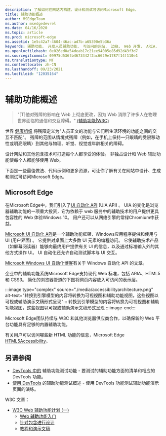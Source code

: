 ```yaml
---
description: 了解如何在网站内构建、设计和测试可访问Microsoft Edge。
title: 辅助功能概述
author: MSEdgeTeam
ms.author: msedgedevrel
ms.date: 04/16/2020
ms.topic: article
ms.prod: microsoft-edge
ms.assetid: 1e5c42a7-4604-46ac-ad7b-a65390e5b36a
keywords: 辅助功能， 开发人员辅助功能， 可访问的网站， 边缘， Web 开发， ARIA， 开发人员， UIA， UI 自动化
ms.openlocfilehash: 0e026ed0a54deab17c21ee94005e85d92d43f3d7
ms.sourcegitcommit: 09975d536fb4673442f2ac6629e1787f14f110e1
ms.translationtype: MT
ms.contentlocale: zh-CN
ms.lasthandoff: 09/23/2021
ms.locfileid: "12035164"
---
```

# <a name="accessibility-overview"></a>辅助功能概述

> "\[T\]他对残障的影响在 Web 上彻底更改，因为 Web 消除了许多人在物理世界面临的通信和交互障碍。" [ (辅助功能|W3C) ][W3CAccessibility]

世界 [健康组织][WHODisabilities] 将残障定义为"人员正文的功能与它们所生活环境的功能之间的交互不匹配"。  残障的范围从情境式残障（例如，在手机上保持一只眼睛的受限移动性或明亮眼睛）到其他与物理、听觉、视觉或年龄相关的障碍。

设计网站和其他包含技术可打造每个人都享受的体验。  非独占设计和 Web 辅助功能使每个人都能够使用 Web。

下面是一些最佳做法、代码示例和更多资源，可让你了解有关在网站中设计、[][AccessibilityDesign]生成和测试可访问[][AccessibilityBuild]Microsoft Edge。 [][AccessibilityTest]


<!-- ====================================================================== -->
## <a name="accessibility-in-microsoft-edge"></a>Microsoft Edge

在Microsoft Edge中，我们引入了[UI 自动化 API][WindowsWin32AutoEntryui] (UIA API) 。  UIA 的变化是浏览器辅助功能的一项重大投资，它为依赖于 web 服务中的辅助技术的用户提供更具包容性的 Web 体验Windows 10。  用户还可以从网络引擎的常绿Chromium中获益。

[Microsoft UI 自动化 API][WindowsWin32AutoEntryui]是一个辅助功能框架，Windows应用程序提供和使用与 UI (用户界面) 。  它提供对桌面上大多数 UI 元素的编程访问。  它使辅助技术产品（如屏幕阅读器）能够向最终用户提供有关 UI 的信息，以及通过标准输入外的其他方式操作 UI。  UI 自动化还允许自动测试脚本与 UI 交互。

[Microsoft Windows UI 自动化博客][ArchiveBlogsWinuiautomation]有关于 Windows 自动化 API 的文章。

企业中的辅助功能系统Microsoft Edge支持现代 Web 标准，包括 ARIA、HTML5 和 CSS3。  简化的浏览器管道的下图将网页内容放入可访问的表示层。

:::image type="complex" source="./media/accessibilityarchitecture.png" alt-text="转换到引擎模型的内容将转换为可视视图和辅助功能视图，这些视图以可视或辅助演示文稿形式呈现":::
   转换到引擎模型的内容将转换为可视视图和辅助功能视图，这些视图以可视或辅助演示文稿形式呈现
:::image-end:::

Microsoft Edge团队持续与 W3C 和其他浏览器供应商合作，以确保新的 Web 平台功能具有足够的内置辅助功能。

有关用户可以访问哪些新 HTML 功能的信息，Microsoft Edge [HTML5Accessibility][HTML5Accessibility]。


<!-- ====================================================================== -->
## <a name="see-also"></a>另请参阅

*  [DevTools 中的](../devtools-guide-chromium/accessibility/reference.md) 辅助功能测试功能 - 要测试的辅助功能方面的清单和相应的 DevTools 功能。
*  [使用 DevTools](../devtools-guide-chromium/accessibility/accessibility-testing-in-devtools.md) 的辅助功能测试概述 - 使用 DevTools 功能测试辅助功能演示页面的演练。

W3C 文章：
*  [W3C Web 辅助功能计划 (一) ][W3CWaiHome]
   *  [Web 辅助功能入门][W3CWaiGettingstartedOverview]
   *  [针对包含进行设计][W3CWaiFundamentals]
   *  [教程和演示文稿][W3CWaiTeachAdvocate]


<!-- ====================================================================== -->
<!-- links -->
[AccessibilityBuild]: ./build/index.md "构建可访问的网站|Microsoft Doc"
[AccessibilityDesign]: ./design.md "设计可访问的网站|Microsoft Doc"
[AccessibilityTest]: ./test.md "辅助功能测试|Microsoft Docs"
<!-- external links -->
[WindowsWin32AutoEntryui]: /windows/win32/winauto/entry-uiauto-win32 "UI 自动化|Microsoft Doc"

[ArchiveBlogsWinuiautomation]: /archive/blogs/winuiautomation/ "Microsoft Windows UI 自动化博客|Microsoft Doc"

[HTML5Accessibility]: https://html5accessibility.com "HTML5 辅助功能"

[W3CAccessibility]: https://w3.org/standards/webdesign/accessibility "辅助功能|W3C"
[W3CWaiFundamentals]: https://w3.org/wai/fundamentals/accessibility-intro "Web 辅助功能|Web 辅助功能计划 (一) |W3C"
[W3CWaiGettingstartedOverview]: https://w3.org/wai/gettingstarted/Overview "入门：使网站成为辅助|Web 辅助功能计划 (一) |W3C"
[W3CWaiHome]: https://w3.org/wai "Web 辅助功能计划 (，) |W3C"
[W3CWaiTeachAdvocate]: https://w3.org/wai/teach-advocate "教学和宣传|Web 辅助功能计划 (，) |W3C"

[WHODisabilities]: https://who.int/topics/disabilities "残障|WHO"  
